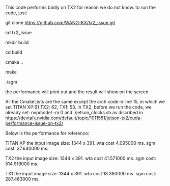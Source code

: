 This code performs badly on TX2 for reason we do not know.
to run the code, just:

git clone https://github.com/WANG-KX/tx2_issue.git


cd tx2_issue


mkdir build


cd build


cmake ..


make


./sgm

the performance will print out and the result will show on the screen.

All the CmakeLists are the same except the arch code in line 15, in which we set TITAN XP:61 TX2: 62, TX1: 53.
In TX2, before we run the code, we already set: nvpmodel -m 0 and ./jetson_clocks.sh as discribed in https://devtalk.nvidia.com/default/topic/1011551/jetson-tx2/cuda-performance-issue-on-tx2/

Below is the performance for reference:

TITAN XP
the input image size: 1344 x 391.
wta cost 4.095000 ms.
sgm cost: 37.640000 ms.

TX2
the input image size: 1344 x 391.
wta cost 41.571000 ms.
sgm cost: 514.919000 ms.

TX1
the input image size: 1344 x 391.
wta cost 18.380000 ms.
sgm cost: 287.463000 ms.

